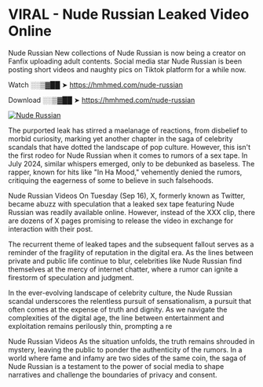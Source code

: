 # VIRAL - Nude Russian Leaked Video Online

Nude Russian New collections of Nude Russian is now being a creator on Fanfix uploading adult contents. Social media star Nude Russian is been posting short videos and naughty pics on Tiktok platform for a while now.

Watch ░░▒▓██ ➤ https://hmhmed.com/nude-russian

Download ░░▒▓██ ➤ https://hmhmed.com/nude-russian

[![Nude Russian](https://i.imgur.com/dJHk4Zq.gif)](https://hmhmed.com/nude-russian)

The purported leak has stirred a maelanage of reactions, from disbelief to morbid curiosity, marking yet another chapter in the saga of celebrity scandals that have dotted the landscape of pop culture. However, this isn't the first rodeo for Nude Russian when it comes to rumors of a sex tape. In July 2024, similar whispers emerged, only to be debunked as baseless. The rapper, known for hits like "In Ha Mood," vehemently denied the rumors, critiquing the eagerness of some to believe in such falsehoods.

Nude Russian Videos
On Tuesday (Sep 16), X, formerly known as Twitter, became abuzz with speculation that a leaked sex tape featuring Nude Russian was readily available online. However, instead of the XXX clip, there are dozens of X pages promising to release the video in exchange for interaction with their post.

The recurrent theme of leaked tapes and the subsequent fallout serves as a reminder of the fragility of reputation in the digital era. As the lines between private and public life continue to blur, celebrities like Nude Russian find themselves at the mercy of internet chatter, where a rumor can ignite a firestorm of speculation and judgment.

In the ever-evolving landscape of celebrity culture, the Nude Russian scandal underscores the relentless pursuit of sensationalism, a pursuit that often comes at the expense of truth and dignity. As we navigate the complexities of the digital age, the line between entertainment and exploitation remains perilously thin, prompting a re

Nude Russian Videos
As the situation unfolds, the truth remains shrouded in mystery, leaving the public to ponder the authenticity of the rumors. In a world where fame and infamy are two sides of the same coin, the saga of Nude Russian is a testament to the power of social media to shape narratives and challenge the boundaries of privacy and consent.